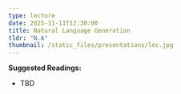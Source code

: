 ```yaml
---
type: lecture
date: 2025-11-11T12:30:00
title: Natural Language Generation
tldr: "N.A"
thumbnail: /static_files/presentations/lec.jpg
---
```

**Suggested Readings:**
- TBD
